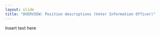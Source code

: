 ```yaml
---
layout: slide
title: "OVERVIEW: Position descriptions (Voter Information Officer)"
---
```


Insert text here